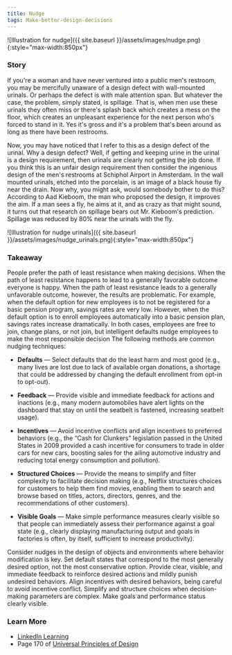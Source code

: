 ```yaml
---
title: Nudge
tags: Make-better-design-decisions
---
```


![Illustration for nudge]({{ site.baseurl }}/assets/images/nudge.png){:style="max-width:850px"}

<p style="display: none">A method for predictably altering behavior without restricting options or significantly changing incentives.</p>

<!--more-->

### Story

If you're a woman and have never ventured into a public men's restroom, you may be mercifully unaware of a design defect with wall-mounted urinals. Or perhaps the defect is with male attention span. But whatever the case, the problem, simply stated, is spillage. That is, when men use these urinals they often miss or there's splash back which creates a mess on the floor, which creates an unpleasant experience for the next person who's forced to stand in it. Yes it's gross and it's a problem that's been around as long as there have been restrooms.

Now, you may have noticed that I refer to this as a design defect of the urinal. Why a design defect? Well, if getting and keeping urine in the urinal is a design requirement, then urinals are clearly not getting the job done. If you think this is an unfair design requirement then consider the ingenious design of the men's restrooms at Schiphol Airport in Amsterdam. In the wall mounted urinals, etched into the porcelain, is an image of a black house fly near the drain. Now why, you might ask, would somebody bother to do this? According to Aad Kieboom, the man who proposed the design, it improves the aim. If a man sees a fly, he aims at it, and as crazy as that might sound, it turns out that research on spillage bears out Mr. Kieboom's prediction. Spillage was reduced by 80% near the urinals with the fly.

![Illustration for nudge urinals]({{ site.baseurl }}/assets/images/nudge_urinals.png){:style="max-width:850px"}

### Takeaway

People prefer the path of least resistance when making decisions. When the path of least resistance happens to lead to a generally favorable outcome everyone is happy. When the path of least resistance leads to a generally unfavorable outcome, however, the results are problematic. For example, when the default option for new employees is to not be registered for a basic pension program, savings rates are very low. However, when the default option is to enroll employees automatically into a basic pension plan, savings rates increase dramatically. In both cases, employees are free to join, change plans, or not join, but intelligent defaults nudge employees to make the most responsible decision The following methods are common nudging techniques:

* **Defaults** — Select defaults that do the least harm and most good (e.g., many lives are lost due to lack of available organ donations, a shortage that could be addressed by changing the default enrollment from opt-in to opt-out).

* **Feedback** — Provide visible and immediate feedback for actions and inactions (e.g., many modern automobiles have alert lights on the dashboard that stay on until the seatbelt is fastened, increasing seatbelt usage).

* **Incentives** — Avoid incentive conflicts and align incentives to preferred behaviors (e.g., the “Cash for Clunkers” legislation passed in the United States in 2009 provided a cash incentive for consumers to trade in older cars for new cars, boosting sales for the ailing automotive industry and reducing total energy consumption and pollution).

* **Structured Choices** — Provide the means to simplify and filter complexity to facilitate decision making (e.g., Netflix structures choices for customers to help them find movies, enabling them to search and browse based on titles, actors, directors, genres, and the recommendations of other customers).

* **Visible Goals** — Make simple performance measures clearly visible so that people can immediately assess their performance against a goal state (e.g., clearly displaying manufacturing output and goals in factories is often, by itself, sufficient to increase productivity).

Consider nudges in the design of objects and environments where behavior modification is key. Set default states that correspond to the most generally desired option, not the most conservative option. Provide clear, visible, and immediate feedback to reinforce desired actions and mildly punish undesired behaviors. Align incentives with desired behaviors, being careful to avoid incentive conflict. Simplify and structure choices when decision-making parameters are complex. Make goals and performance status clearly visible.

### Learn More

* [LinkedIn Learning](https://www.linkedin.com/learning/universal-principles-of-design/iteration)
* Page 170 of [Universal Principles of Design](https://www.amazon.com/exec/obidos/ASIN/1592535879/amsi-20)
